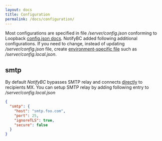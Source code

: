 ```yaml
---
layout: docs
title: Configuration
permalink: /docs/configuration/
---
```

Most configurations are specified in file */server/config.json* conforming to Loopback [config.json docs](https://docs.strongloop.com/display/public/LB/config.json). NotifyBC added following additional configurations. If you need to change, instead of updating */server/config.json* file, create [environment-specific file](https://docs.strongloop.com/display/public/LB/config.json#config.json-Environment-specificsettings) such as */server/config.local.json*.  

## smtp
By default *NotifyBC* bypasses SMTP relay and connects [directly](https://github.com/nodemailer/nodemailer#set-up-smtp) to recipients MX. You can setup SMTP relay by adding following entry to */server/config.local.json*

```json
{
  "smtp": {
    "host": "smtp.foo.com",
    "port": 25,
    "ignoreTLS": true,
    "secure": false
  }
}
```
